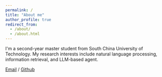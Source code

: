 ```yaml
---
permalink: /
title: "About me"
author_profile: true
redirect_from: 
  - /about/
  - /about.html
---
```


I'm a second-year master student from South China University of Technology. My research interests include natural language processing, information retrieval, and LLM-based agent.


[Email](secoolwind6j@mail.scut.edu.cn) / [Github](https://github.com/coolwind-bot)
